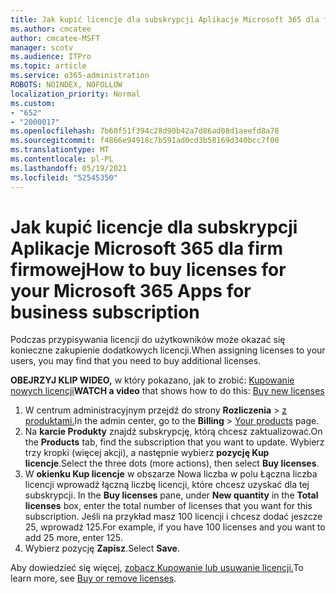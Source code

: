 ```yaml
---
title: Jak kupić licencje dla subskrypcji Aplikacje Microsoft 365 dla firm firmowej
ms.author: cmcatee
author: cmcatee-MSFT
manager: scotv
ms.audience: ITPro
ms.topic: article
ms.service: o365-administration
ROBOTS: NOINDEX, NOFOLLOW
localization_priority: Normal
ms.custom:
- "652"
- "2000017"
ms.openlocfilehash: 7b60f51f394c28d90b42a7d86ad08d1aeefd8a78
ms.sourcegitcommit: f4866e94918c7b591ad0cd3b58169d340bcc7f00
ms.translationtype: MT
ms.contentlocale: pl-PL
ms.lasthandoff: 05/19/2021
ms.locfileid: "52545350"
---
```

# <a name="how-to-buy-licenses-for-your-microsoft-365-apps-for-business-subscription"></a><span data-ttu-id="b0d17-102">Jak kupić licencje dla subskrypcji Aplikacje Microsoft 365 dla firm firmowej</span><span class="sxs-lookup"><span data-stu-id="b0d17-102">How to buy licenses for your Microsoft 365 Apps for business subscription</span></span>

<span data-ttu-id="b0d17-103">Podczas przypisywania licencji do użytkowników może okazać się konieczne zakupienie dodatkowych licencji.</span><span class="sxs-lookup"><span data-stu-id="b0d17-103">When assigning licenses to your users, you may find that you need to buy additional licenses.</span></span>

<span data-ttu-id="b0d17-104">**OBEJRZYJ KLIP WIDEO,** w który pokazano, jak to zrobić: [Kupowanie nowych licencji](https://go.microsoft.com/fwlink/p/?linkid=2154857)</span><span class="sxs-lookup"><span data-stu-id="b0d17-104">**WATCH a video** that shows how to do this: [Buy new licenses](https://go.microsoft.com/fwlink/p/?linkid=2154857)</span></span>
  
1. <span data-ttu-id="b0d17-105">W centrum administracyjnym przejdź do strony **Rozliczenia**  >  [z produktami.](https://go.microsoft.com/fwlink/p/?linkid=842054)</span><span class="sxs-lookup"><span data-stu-id="b0d17-105">In the admin center, go to the **Billing** > [Your products](https://go.microsoft.com/fwlink/p/?linkid=842054) page.</span></span>
2. <span data-ttu-id="b0d17-106">Na **karcie Produkty** znajdź subskrypcję, którą chcesz zaktualizować.</span><span class="sxs-lookup"><span data-stu-id="b0d17-106">On the **Products** tab, find the subscription that you want to update.</span></span> <span data-ttu-id="b0d17-107">Wybierz trzy kropki (więcej akcji), a następnie wybierz **pozycję Kup licencje**.</span><span class="sxs-lookup"><span data-stu-id="b0d17-107">Select the three dots (more actions), then select **Buy licenses**.</span></span>
3. <span data-ttu-id="b0d17-108">W **okienku Kup licencje** w obszarze  Nowa liczba w polu Łączna liczba licencji wprowadź łączną liczbę licencji, które chcesz uzyskać dla tej subskrypcji. </span><span class="sxs-lookup"><span data-stu-id="b0d17-108">In the **Buy licenses** pane, under **New quantity** in the **Total licenses** box, enter the total number of licenses that you want for this subscription.</span></span> <span data-ttu-id="b0d17-109">Jeśli na przykład masz 100 licencji i chcesz dodać jeszcze 25, wprowadź 125.</span><span class="sxs-lookup"><span data-stu-id="b0d17-109">For example, if you have 100 licenses and you want to add 25 more, enter 125.</span></span>
4. <span data-ttu-id="b0d17-110">Wybierz pozycję **Zapisz**.</span><span class="sxs-lookup"><span data-stu-id="b0d17-110">Select **Save**.</span></span>

<span data-ttu-id="b0d17-111">Aby dowiedzieć się więcej, [zobacz Kupowanie lub usuwanie licencji.](/microsoft-365/commerce/licenses/buy-licenses)</span><span class="sxs-lookup"><span data-stu-id="b0d17-111">To learn more, see [Buy or remove licenses](/microsoft-365/commerce/licenses/buy-licenses).</span></span>
